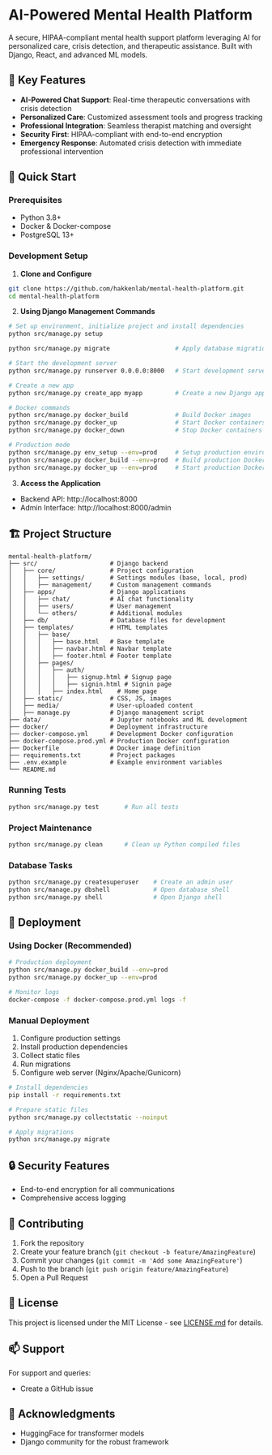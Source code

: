 # AI-Powered Mental Health Platform

A secure, HIPAA-compliant mental health support platform leveraging AI for personalized care, crisis detection, and therapeutic assistance. Built with Django, React, and advanced ML models.

## 🌟 Key Features

- **AI-Powered Chat Support**: Real-time therapeutic conversations with crisis detection
- **Personalized Care**: Customized assessment tools and progress tracking
- **Professional Integration**: Seamless therapist matching and oversight
- **Security First**: HIPAA-compliant with end-to-end encryption
- **Emergency Response**: Automated crisis detection with immediate professional intervention

## 🚀 Quick Start

### Prerequisites

- Python 3.8+
- Docker & Docker-compose
- PostgreSQL 13+

### Development Setup

1. **Clone and Configure**
```bash
git clone https://github.com/hakkenlab/mental-health-platform.git
cd mental-health-platform
```

2. **Using Django Management Commands**
```bash
# Set up environment, initialize project and install dependencies
python src/manage.py setup

python src/manage.py migrate                  # Apply database migrations

# Start the development server
python src/manage.py runserver 0.0.0.0:8000   # Start development server

# Create a new app
python src/manage.py create_app myapp         # Create a new Django app in src/apps/

# Docker commands
python src/manage.py docker_build             # Build Docker images
python src/manage.py docker_up                # Start Docker containers
python src/manage.py docker_down              # Stop Docker containers

# Production mode
python src/manage.py env_setup --env=prod     # Setup production environment
python src/manage.py docker_build --env=prod  # Build production Docker images
python src/manage.py docker_up --env=prod     # Start production Docker containers
```

3. **Access the Application**
- Backend API: http://localhost:8000
- Admin Interface: http://localhost:8000/admin

## 🏗 Project Structure

```
mental-health-platform/
├── src/                    # Django backend
│   ├── core/               # Project configuration
│   │   ├── settings/       # Settings modules (base, local, prod)
│   │   ├── management/     # Custom management commands
│   ├── apps/               # Django applications
│   │   ├── chat/           # AI chat functionality
│   │   ├── users/          # User management
│   │   └── others/         # Additional modules
│   ├── db/                 # Database files for development
│   ├── templates/          # HTML templates
│   │   ├── base/
│   │   │   ├── base.html   # Base template
│   │   │   ├── navbar.html # Navbar template
│   │   │   ├── footer.html # Footer template
│   │   ├── pages/
│   │   │   ├── auth/
│   │   │   │   ├── signup.html # Signup page
│   │   │   │   ├── signin.html # Signin page
│   │   │   ├── index.html    # Home page
│   ├── static/             # CSS, JS, images
│   ├── media/              # User-uploaded content
│   ├── manage.py           # Django management script
├── data/                   # Jupyter notebooks and ML development
├── docker/                 # Deployment infrastructure
├── docker-compose.yml      # Development Docker configuration
├── docker-compose.prod.yml # Production Docker configuration
├── Dockerfile              # Docker image definition
├── requirements.txt        # Project packages
├── .env.example            # Example environment variables
└── README.md  
```

### Running Tests

```bash
python src/manage.py test       # Run all tests
```

### Project Maintenance

```bash
python src/manage.py clean      # Clean up Python compiled files
```

### Database Tasks

```bash
python src/manage.py createsuperuser    # Create an admin user
python src/manage.py dbshell            # Open database shell
python src/manage.py shell              # Open Django shell
```

## 🚀 Deployment

### Using Docker (Recommended)

```bash
# Production deployment
python src/manage.py docker_build --env=prod
python src/manage.py docker_up --env=prod

# Monitor logs
docker-compose -f docker-compose.prod.yml logs -f
```

### Manual Deployment

1. Configure production settings
2. Install production dependencies
3. Collect static files
4. Run migrations
5. Configure web server (Nginx/Apache/Gunicorn)

```bash
# Install dependencies
pip install -r requirements.txt

# Prepare static files
python src/manage.py collectstatic --noinput

# Apply migrations
python src/manage.py migrate
```

## 🔒 Security Features

- End-to-end encryption for all communications
- Comprehensive access logging

## 🤝 Contributing

1. Fork the repository
2. Create your feature branch (`git checkout -b feature/AmazingFeature`)
3. Commit your changes (`git commit -m 'Add some AmazingFeature'`)
4. Push to the branch (`git push origin feature/AmazingFeature`)
5. Open a Pull Request

## 📝 License

This project is licensed under the MIT License - see [LICENSE.md](LICENSE.md) for details.

## 📫 Support

For support and queries:
- Create a GitHub issue

## 🙏 Acknowledgments

- HuggingFace for transformer models
- Django community for the robust framework